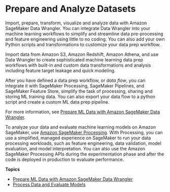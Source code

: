 # Prepare and Analyze Datasets<a name="data-prep"></a>

Import, prepare, transform, visualize and analyze data with Amazon SageMaker Data Wrangler\. You can integrate Data Wrangler into your machine learning workflows to simplify and streamline data pre\-processing and feature engineering using little to no coding\. You can also add your own Python scripts and transformations to customize your data prep workflow\.

Import data from Amazon S3, Amazon Redshift, Amazon Athena, and use Data Wrangler to create sophisticated machine learning data prep workflows with built\-in and custom data transformations and analysis including feature target leakage and quick modeling\. 

After you have defined a data prep workflow, or *data flow*, you can integrate it with SageMaker Processing, SageMaker Pipelines, and SageMaker Feature Store, simplify the task of processing, sharing and storing ML training data\. You can also export your data flow to a python script and create a custom ML data prep pipeline\.

For more information, see [Prepare ML Data with Amazon SageMaker Data Wrangler](data-wrangler.md)\.

To analyze your data and evaluate machine learning models on Amazon SageMaker, use [Amazon SageMaker Processing](https://docs.aws.amazon.com/sagemaker/latest/dg/processing-job.html)\. With Processing, you can use a simplified, managed experience on SageMaker to run your data processing workloads, such as feature engineering, data validation, model evaluation, and model interpretation\. You can also use the Amazon SageMaker Processing APIs during the experimentation phase and after the code is deployed in production to evaluate performance\.



**Topics**
+ [Prepare ML Data with Amazon SageMaker Data Wrangler](data-wrangler.md)
+ [Process Data and Evaluate Models](processing-job.md)